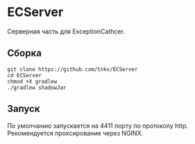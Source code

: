 # ECServer
Серверная часть для ExceptionCathcer.
## Сборка
```
git clone https://github.com/tnkv/ECServer
cd ECServer
chmod +X gradlew
./gradlew shadowJar
```
## Запуск
По умолчанию запускается на 4411 порту по протоколу http.
Рекомендуется проксирование через NGINX.

